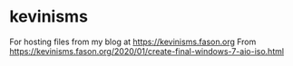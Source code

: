 # kevinisms
For hosting files from my blog at https://kevinisms.fason.org
From https://kevinisms.fason.org/2020/01/create-final-windows-7-aio-iso.html
